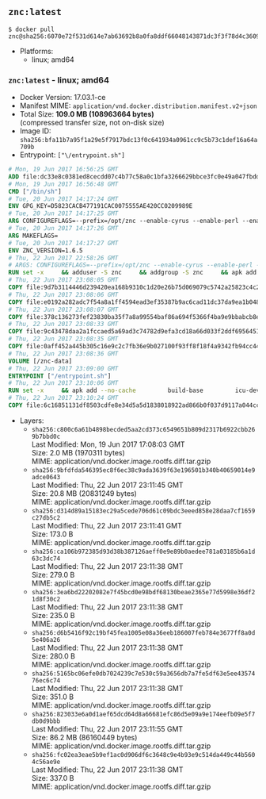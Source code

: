 ## `znc:latest`

```console
$ docker pull znc@sha256:6070e72f531d614e7ab63692b8a0fa8ddf66048143871dc3f3f78d4c36094dec
```

-	Platforms:
	-	linux; amd64

### `znc:latest` - linux; amd64

-	Docker Version: 17.03.1-ce
-	Manifest MIME: `application/vnd.docker.distribution.manifest.v2+json`
-	Total Size: **109.0 MB (108963664 bytes)**  
	(compressed transfer size, not on-disk size)
-	Image ID: `sha256:bfa11b7a95f1a29e5f7917bdc13f0c641934a0961cc9c5b73c1def16a64a709b`
-	Entrypoint: `["\/entrypoint.sh"]`

```dockerfile
# Mon, 19 Jun 2017 16:56:25 GMT
ADD file:dc33e8c0381ed8cecdd07c4b77c58a0c1bfa3266629bbce3fc0e49a047fbdd62 in / 
# Mon, 19 Jun 2017 16:56:48 GMT
CMD ["/bin/sh"]
# Tue, 20 Jun 2017 14:17:24 GMT
ENV GPG_KEY=D5823CACB477191CAC0075555AE420CC0209989E
# Tue, 20 Jun 2017 14:17:25 GMT
ARG CONFIGUREFLAGS=--prefix=/opt/znc --enable-cyrus --enable-perl --enable-python --disable-ipv6
# Tue, 20 Jun 2017 14:17:26 GMT
ARG MAKEFLAGS=
# Tue, 20 Jun 2017 14:17:27 GMT
ENV ZNC_VERSION=1.6.5
# Thu, 22 Jun 2017 22:58:26 GMT
# ARGS: CONFIGUREFLAGS=--prefix=/opt/znc --enable-cyrus --enable-perl --enable-python --disable-ipv6 MAKEFLAGS=
RUN set -x     && adduser -S znc     && addgroup -S znc     && apk add --no-cache --virtual runtime-dependencies         ca-certificates         cyrus-sasl         icu         su-exec         tini     && apk add --no-cache --virtual build-dependencies         build-base         curl         cyrus-sasl-dev         gnupg         icu-dev         libressl-dev         perl-dev         python3-dev     && mkdir /znc-src && cd /znc-src     && curl -fsSL "https://znc.in/releases/archive/znc-${ZNC_VERSION}.tar.gz" -o znc.tgz     && curl -fsSL "https://znc.in/releases/archive/znc-${ZNC_VERSION}.tar.gz.sig" -o znc.tgz.sig     && export GNUPGHOME="$(mktemp -d)"     && gpg --keyserver ha.pool.sks-keyservers.net --recv-keys "${GPG_KEY}"     && gpg --batch --verify znc.tgz.sig znc.tgz     && rm -rf "$GNUPGHOME"     && tar -zxf znc.tgz --strip-components=1     && mkdir build && cd build     && ../configure ${CONFIGUREFLAGS}     && make $MAKEFLAGS     && make install     && apk del build-dependencies     && cd / && rm -rf /znc-src
# Thu, 22 Jun 2017 23:08:05 GMT
COPY file:9d7b3114446d239420ea168b9310c1d20e26b75d069079c5742a25823c4c2aab in / 
# Thu, 22 Jun 2017 23:08:06 GMT
COPY file:e0192a282adc7f54a8a1ff4594ead3ef35387b9ac6cad11dc37da9ea1b048a13 in /startup-sequence/ 
# Thu, 22 Jun 2017 23:08:07 GMT
COPY file:378c136273fef23830ba35f7a8a99554baf86a694f5366f4ba9e9bbabcb8ee6a in /startup-sequence/ 
# Thu, 22 Jun 2017 23:08:33 GMT
COPY file:9c43478daa2a1fccaed5a69ad3c74782d9efa3cd18a66d033f2ddf6956451ba5 in /startup-sequence/ 
# Thu, 22 Jun 2017 23:08:35 GMT
COPY file:0aff452a445b305c16e9c2c7fb36e9b027100f93ff8f18f4a9342fb94cc44b9c in /startup-sequence/ 
# Thu, 22 Jun 2017 23:08:36 GMT
VOLUME [/znc-data]
# Thu, 22 Jun 2017 23:09:00 GMT
ENTRYPOINT ["/entrypoint.sh"]
# Thu, 22 Jun 2017 23:10:06 GMT
RUN set -x     && apk add --no-cache         build-base         icu-dev         libressl-dev         perl         python3
# Thu, 22 Jun 2017 23:10:24 GMT
COPY file:6c16851131df8503cdfe8e34d5a5d1838018922ad866b0f037d9117a044ccb19 in /startup-sequence/ 
```

-	Layers:
	-	`sha256:c800c6a61b4898becded5aa2cd373c6549651b809d2317b6922cbb269b7bbd0c`  
		Last Modified: Mon, 19 Jun 2017 17:08:03 GMT  
		Size: 2.0 MB (1970311 bytes)  
		MIME: application/vnd.docker.image.rootfs.diff.tar.gzip
	-	`sha256:9bfdfda546395ec8f6ec38c9ada3639f63e196501b340b40659014e9adce0643`  
		Last Modified: Thu, 22 Jun 2017 23:11:45 GMT  
		Size: 20.8 MB (20831249 bytes)  
		MIME: application/vnd.docker.image.rootfs.diff.tar.gzip
	-	`sha256:d314d89a15183ec29a5cede706d61c09bdc3eeed858e28daa7cf1659c27db5c2`  
		Last Modified: Thu, 22 Jun 2017 23:11:41 GMT  
		Size: 173.0 B  
		MIME: application/vnd.docker.image.rootfs.diff.tar.gzip
	-	`sha256:ca106b972385d93d38b387126aeff0e9e89b0aedee781a03185b6a1d63c3dc74`  
		Last Modified: Thu, 22 Jun 2017 23:11:38 GMT  
		Size: 279.0 B  
		MIME: application/vnd.docker.image.rootfs.diff.tar.gzip
	-	`sha256:3ea6bd22202082e7f45bcd0e98bdf68130beae2365e77d5998e36df21d8f30c2`  
		Last Modified: Thu, 22 Jun 2017 23:11:38 GMT  
		Size: 235.0 B  
		MIME: application/vnd.docker.image.rootfs.diff.tar.gzip
	-	`sha256:d6b5416f92c19bf45fea1005e08a36eeb186007feb784e3677ff8a0d5e406a26`  
		Last Modified: Thu, 22 Jun 2017 23:11:38 GMT  
		Size: 280.0 B  
		MIME: application/vnd.docker.image.rootfs.diff.tar.gzip
	-	`sha256:5165bc06efe0db7024239c7e530c59a3656db7a7fe5df63e5ee4357476ec6c74`  
		Last Modified: Thu, 22 Jun 2017 23:11:38 GMT  
		Size: 351.0 B  
		MIME: application/vnd.docker.image.rootfs.diff.tar.gzip
	-	`sha256:823033e6a0d1aef65dcd64d8a66681efc86d5e09a9e174eefb09e5f7db0d9bbb`  
		Last Modified: Thu, 22 Jun 2017 23:11:55 GMT  
		Size: 86.2 MB (86160449 bytes)  
		MIME: application/vnd.docker.image.rootfs.diff.tar.gzip
	-	`sha256:fc02ea3eae5b9ef1ac0d906df6c3648c9e4b93e9c514da449c44b5604c56ae9e`  
		Last Modified: Thu, 22 Jun 2017 23:11:38 GMT  
		Size: 337.0 B  
		MIME: application/vnd.docker.image.rootfs.diff.tar.gzip

